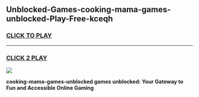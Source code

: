 
## Unblocked-Games-cooking-mama-games-unblocked-Play-Free-kceqh
<h3>
<a href="https://premium76.site?title=cooking-mama-games-unblocked&ref=17A">CLICK TO PLAY</a></h3>
<hr>

<h3>
<a href="https://premium76.site?title=cooking-mama-games-unblocked&ref=17A">CLICK 2 PLAY</a>
  
</h3>

<a href="https://premium76.site?title=cooking-mama-games-unblocked&ref=17A"><img src="https://clearcache.store/games.png"></a>


**cooking-mama-games-unblocked games unblocked: Your Gateway to Fun and Accessible Online Gaming**
